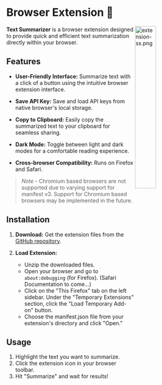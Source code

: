 # Browser Extension :leaves:

<img src="https://i.postimg.cc/TY6fyWvt/browser-extension-ss.png" align="right" alt="extension-ss.png" width="33%">

**Text Summarizer** is a browser extension designed to provide quick and efficient text summarization directly within your browser.

## Features

- **User-Friendly Interface:** Summarize text with a click of a button using the intuitive browser extension interface.

- **Save API Key:** Save and load API keys from native browser's local storage.

- **Copy to Clipboard:** Easily copy the summarized text to your clipboard for seamless sharing.

- **Dark Mode:** Toggle between light and dark modes for a comfortable reading experience.

- **Cross-browser Compatibility:** Runs on Firefox and Safari.

> *Note* - Chromium based browsers are not supported due to varying support for manifest v3. Support for Chromium based browsers may be implemented in the future.

## Installation

1. **Download:** Get the extension files from the [GitHub repository](https://github.com/zvoverman/text-summarizer.git).

2. **Load Extension:**
    - Unzip the downloaded files.
    - Open your browser and go to `about:debugging` (for Firefox). (Safari Documentation to come...)
    - Click on the "This Firefox" tab on the left sidebar. Under the "Temporary Extensions" section, click the "Load Temporary Add-on" button.
    - Choose the manifest.json file from your extension's directory and click "Open."
    
## Usage

1. Highlight the text you want to summarize.
2. Click the extension icon in your browser toolbar.
3. Hit "Summarize" and wait for results!